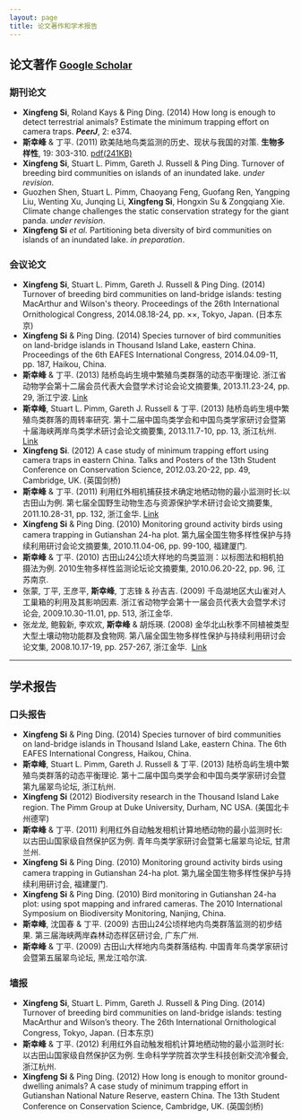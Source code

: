 ```yaml
---
layout: page
title: 论文著作和学术报告
---
```


## 论文著作 <small>[**Google Scholar**](http://scholar.google.com/citations?user=wI1qfPsAAAAJ&hl=en) </small>

### 期刊论文

-   **Xingfeng Si**, Roland Kays & Ping Ding. (2014) How long is enough to detect terrestrial animals? Estimate the minimum trapping effort on camera traps. ***PeerJ***, 2: e374.
-   **斯幸峰** & 丁平. (2011) 欧美陆地鸟类监测的历史、现状与我国的对策. **生物多样性**, 19: 303-310.    [pdf(241KB)](http://sixf.org/files/articles/Si-Ding2011.pdf)
-   **Xingfeng Si**, Stuart L. Pimm, Gareth J. Russell & Ping Ding. Turnover of breeding bird communities on islands of an inundated lake. *under revision*.
-   Guozhen Shen, Stuart L. Pimm, Chaoyang Feng, Guofang Ren, Yangping Liu, Wenting Xu, Junqing Li, **Xingfeng Si**, Hongxin Su & Zongqiang Xie. Climate change challenges the static conservation strategy for the giant panda. *under revision*.
-   **Xingfeng Si** *et al.* Partitioning beta diversity of bird communities on islands of an inundated lake. *in preparation*.

### 会议论文

-   **Xingfeng Si**, Stuart L. Pimm, Gareth J. Russell & Ping Ding. (2014) Turnover of breeding bird communities on land-bridge islands: testing MacArthur and Wilson's theory. Proceedings of the 26th International Ornithological Congress, 2014.08.18-24, pp. ××, Tokyo, Japan. (日本东京)
-   **Xingfeng Si** & Ping Ding. (2014) Species turnover of bird communities on land-bridge islands in Thousand Island Lake, eastern China. Proceedings of the 6th EAFES International Congress, 2014.04.09-11, pp. 187, Haikou, China.
-   **斯幸峰** & 丁平. (2013) 陆桥岛屿生境中繁殖鸟类群落的动态平衡理论. 浙江省动物学会第十二届会员代表大会暨学术讨论会论文摘要集, 2013.11.23-24, pp. 29, 浙江宁波. [Link](http://cpfd.cnki.com.cn/Article/CPFDTOTAL-ZJKX201311003044.htm)
-   **斯幸峰**, Stuart L. Pimm, Gareth J. Russell & 丁平. (2013) 陆桥岛屿生境中繁殖鸟类群落的周转率研究. 第十二届中国鸟类学会和中国鸟类学家研讨会暨第十届海峡两岸鸟类学术研讨会论文摘要集, 2013.11.7-10, pp. 13, 浙江杭州. [Link](http://cpfd.cnki.com.cn/Article/CPFDTOTAL-ZJKX201311002019.htm)
-   **Xingfeng Si**. (2012) A case study of minimum trapping effort using camera traps in eastern China. Talks and Posters of the 13th Student Conference on Conservation Science, 2012.03.20-22, pp. 49, Cambridge, UK. (英国剑桥)
-   **斯幸峰** & 丁平. (2011) 利用红外相机捕获技术确定地栖动物的最小监测时长:以古田山为例. 第七届全国野生动物生态与资源保护学术研讨会论文摘要集, 2011.10.28-31, pp. 132, 浙江金华. [Link](http://cpfd.cnki.com.cn/Article/CPFDTOTAL-ZWRQ201110002152.htm)
-   **Xingfeng Si** & Ping Ding. (2010) Monitoring ground activity birds using camera trapping in Gutianshan 24-ha plot. 第九届全国生物多样性保护与持续利用研讨会论文摘要集, 2010.11.04-06, pp. 99-100, 福建厦门.
-   **斯幸峰** & 丁平. (2010) 古田山24公顷大样地的鸟类监测：以标图法和相机拍摄法为例. 2010生物多样性监测论坛论文摘要集, 2010.06.20-22, pp. 96, 江苏南京.
-   张蒙, 丁平, 王彦平, **斯幸峰**, 丁志锋 & 孙吉吉. (2009) 千岛湖地区大山雀对人工巢箱的利用及其影响因素. 浙江省动物学会第十一届会员代表大会暨学术讨论会, 2009.10.30-11.01, pp. 513, 浙江金华.
-   张龙龙, 鲍毅新, 李欢欢, **斯幸峰** & 胡烁瑛. (2008) 金华北山秋季不同植被类型大型土壤动物功能群及食物网. 第八届全国生物多样性保护与持续利用研讨会论文集, 2008.10.17-19, pp. 257-267, 浙江金华.  [Link](http://d.wanfangdata.com.cn/Conference_7820627.aspx)

--------

## 学术报告

### 口头报告

-   **Xingfeng Si** & Ping Ding. (2014) Species turnover of bird communities on land-bridge islands in Thousand Island Lake, eastern China. The 6th EAFES International Congress, Haikou, China.
-   **斯幸峰**, Stuart L. Pimm, Gareth J. Russell & 丁平. (2013) 陆桥岛屿生境中繁殖鸟类群落的动态平衡理论. 第十二届中国鸟类学会和中国鸟类学家研讨会暨第九届翠鸟论坛, 浙江杭州.
-	**Xingfeng Si** (2012) Biodiversity research in the Thousand Island Lake region. The Pimm Group at Duke University, Durham, NC USA. (美国北卡州德罕)
-	**斯幸峰** & 丁平. (2011) 利用红外自动触发相机计算地栖动物的最小监测时长: 以古田山国家级自然保护区为例. 青年鸟类学家研讨会暨第七届翠鸟论坛, 甘肃兰州. 
-	**Xingfeng Si** & Ping Ding. (2010) Monitoring ground activity birds using camera trapping in Gutianshan 24-ha plot. 第九届全国生物多样性保护与持续利用研讨会, 福建厦门. 
-   **Xingfeng Si** & Ping Ding. (2010) Bird monitoring in Gutianshan 24-ha plot: using spot mapping and infrared cameras. The 2010 International Symposium on Biodiversity Monitoring, Nanjing, China.
-   **斯幸峰**, 沈国春 & 丁平. (2009) 古田山24公顷样地内鸟类群落监测的初步结果. 第三届海峡两岸森林动态样区研讨会, 广东广州. 
-   **斯幸峰** & 丁平. (2009) 古田山大样地内鸟类群落结构. 中国青年鸟类学家研讨会暨第五届翠鸟论坛, 黑龙江哈尔滨.

### 墙报

-   **Xingfeng Si**, Stuart L. Pimm, Gareth J. Russell & Ping Ding. (2014) Turnover of breeding bird communities on land-bridge islands: testing MacArthur and Wilson’s theory. The 26th International Ornithological Congress, Tokyo, Japan. (日本东京)
-   **斯幸峰** & 丁平. (2012) 利用红外自动触发相机计算地栖动物的最小监测时长: 以古田山国家级自然保护区为例. 生命科学学院首次学生科技创新交流冷餐会, 浙江杭州.
-   **Xingfeng Si** & Ping Ding. (2012) How long is enough to monitor ground-dwelling animals? A case study of minimum trapping effort in Gutianshan National Nature Reserve, eastern China. The 13th Student Conference on Conservation Science, Cambridge, UK. (英国剑桥)
